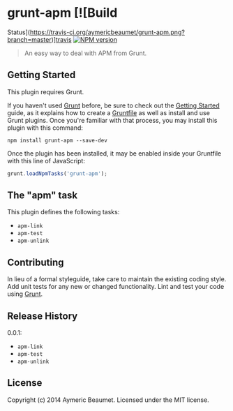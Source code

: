 # grunt-apm [![Build
Status](https://travis-ci.org/aymericbeaumet/grunt-apm.png?branch=master)][travis]
[![NPM version](https://badge.fury.io/js/grunt-apm.png)][npm]

> An easy way to deal with APM from Grunt.

## Getting Started
This plugin requires Grunt.

If you haven't used [Grunt](http://gruntjs.com/) before, be sure to check out the [Getting Started](http://gruntjs.com/getting-started) guide, as it explains how to create a [Gruntfile](http://gruntjs.com/sample-gruntfile) as well as install and use Grunt plugins. Once you're familiar with that process, you may install this plugin with this command:

```shell
npm install grunt-apm --save-dev
```

Once the plugin has been installed, it may be enabled inside your Gruntfile with this line of JavaScript:

```js
grunt.loadNpmTasks('grunt-apm');
```

## The "apm" task

This plugin defines the following tasks:

- `apm-link`
- `apm-test`
- `apm-unlink`

## Contributing
In lieu of a formal styleguide, take care to maintain the existing coding style. Add unit tests for any new or changed functionality. Lint and test your code using [Grunt](http://gruntjs.com/).

## Release History

0.0.1:
- `apm-link`
- `apm-test`
- `apm-unlink`

## License
Copyright (c) 2014 Aymeric Beaumet. Licensed under the MIT license.


[npm]: https://www.npmjs.org/package/grunt-apm
[travis]: https://travis-ci.org/aymericbeaumet/grunt-apm
